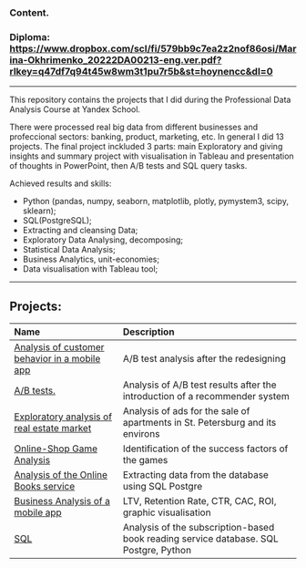 ### Content.
### Diploma: https://www.dropbox.com/scl/fi/579bb9c7ea2z2nof86osi/Marina-Okhrimenko_20222DA00213-eng.ver.pdf?rlkey=q47df7q94t45w8wm3t1pu7r5b&st=hoynencc&dl=0

<hr style="border: 2px  grey;" />
This repository contains the projects that I did during the Professional Data Analysis Course at Yandex School. 

There were processed real big data from different businesses and profeccional sectors: banking, product, marketing, etc. In general I did 13 projects. The final project inckluded 3 parts: main Exploratory and giving insights and summary project with visualisation in Tableau and presentation of thoughts in PowerPoint, then A/B tests and SQL query tasks.

Achieved results and skills: 
* Python (pandas, numpy, seaborn, matplotlib, plotly, pymystem3, scipy, sklearn);
* SQL(PostgreSQL);
* Extracting and cleansing Data;
* Exploratory Data Analysing, decomposing;
* Statistical Data Analysis;
* Business Analytics, unit-economies;
* Data visualisation with Tableau tool;

<hr style="border: 2px  grey;" />

## Projects:

| Name                  | Description              | 
| :---------------------| :------------------------|
|[Analysis of customer behavior in a mobile app](https://github.com/MarinaDataAnalyst/Data-Analysis-Projects/tree/main/AB_test_New_design)| A/B test analysis after the redesigning|
|[A/B tests.](https://github.com/MarinaDataAnalyst/Data-Analysis-Projects/tree/main/AB_test_Recomend.system)| Analysis of A/B test results after the introduction of a recommender system|
|[Exploratory analysis of real estate market](https://github.com/MarinaDataAnalyst/Data-Analysis-Projects/tree/main/Real_Estate)| Analysis of ads for the sale of apartments in St. Petersburg and its environs|
|[Online-Shop Game Analysis](https://github.com/MarinaDataAnalyst/Data-Analysis-Projects/tree/main/Games_Sales)| Identification of the success factors of the games|
|[Analysis of the Online Books service](https://github.com/MarinaDataAnalyst/Data-Analysis-Projects/tree/main/SQL)|Extracting data from the database using SQL Postgre|
|[Business Analysis of a mobile app](https://github.com/MarinaDataAnalyst/Data-Analysis-Projects/tree/main/Business_Indicators_Analysis)| LTV, Retention Rate, CTR, CAC, ROI, graphic visualisation|
|[SQL](https://github.com/MarinaDataAnalyst/Data-Analysis-Projects/tree/main/SQL)| Analysis of the subscription-based book reading service database. SQL Postgre, Python|

